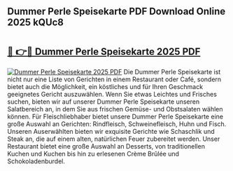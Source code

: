 ## Dummer Perle Speisekarte PDF Download Online 2025 kQUc8

# <h2><a href="http://gc773r.nevu.top/?p=Dummer+Perle+Speisekarte">🔗 👉🔴 Dummer Perle Speisekarte 2025 PDF</a></h2>

[![Dummer Perle Speisekarte 2025 PDF](https://i.imgur.com/dBaPXMq.png)](http://gc773r.nevu.top/?p=Dummer+Perle+Speisekarte)
Die Dummer Perle Speisekarte ist nicht nur eine Liste von Gerichten in einem Restaurant oder Café, sondern bietet auch die Möglichkeit, ein köstliches und für Ihren Geschmack geeignetes Gericht auszuwählen. Wenn Sie etwas Leichtes und Frisches suchen, bieten wir auf unserer Dummer Perle Speisekarte unseren Salatbereich an, in dem Sie aus frischen Gemüse- und Obstsalaten wählen können. Für Fleischliebhaber bietet unsere Dummer Perle Speisekarte eine große Auswahl an Gerichten: Rindfleisch, Schweinefleisch, Huhn und Fisch. Unseren Auserwählten bieten wir exquisite Gerichte wie Schaschlik und Steak an, die auf einem alten, natürlichen Feuer zubereitet werden. Unser Restaurant bietet eine große Auswahl an Desserts, von traditionellen Kuchen und Kuchen bis hin zu erlesenen Crème Brûlée und Schokoladenburdel.
